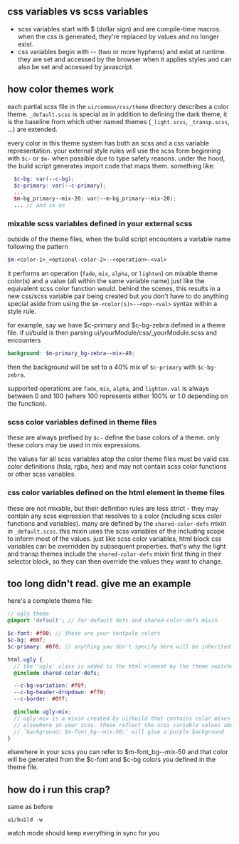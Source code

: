 ## css variables vs scss variables

- scss variables start with $ (dollar sign) and are compile-time macros. when the css is
  generated, they're replaced by values and no longer exist.
- css variables begin with -- (two or more hyphens) and exist at runtime. they are set
  and accessed by the browser when it applies styles and can also be set and accessed by javascript.

## how color themes work

each partial scss file in the `ui/common/css/theme` directory describes a color theme.
`_default.scss` is special as in addition to defining the dark theme, it is the baseline
from which other named themes (`_light.scss`, `_transp.scss`, ...) are extended.

every color in this theme system has both an scss and a css variable representation. your external
style rules will use the scss form beginning with `$c-` or `$m-` when possible due to
type safety reasons. under the hood, the build script generates import code that maps them.
something like:

```scss
  $c-bg: var(--c-bg);
  $c-primary: var(--c-primary);
  ...
  $m-bg_primary--mix-20: var(--m-bg_primary--mix-20);
  ... // and so on
```

### mixable scss variables defined in your external scss

outside of the theme files, when the build script encounters a variable name following the pattern

```scss
$m-<color-1>_<optional-color-2>--<operation>-<val>
```

it performs an operation (`fade`, `mix`, `alpha`, or `lighten`) on mixable theme color(s)
and a value (all within the same variable name) just like the equivalent scss color function would.
behind the scenes, this results in a new css/scss variable pair being created but
you don't have to do anything special aside from using the `$m-<color(s)>--<op>-<val>` syntax within a style rule.

for example, say we have $c-primary and $c-bg-zebra defined in a theme file. if ui/build is then
parsing ui/yourModule/css/_yourModule.scss and encounters

```scss
background: $m-primary_bg-zebra--mix-40;
```

then the background will be set to a 40% mix of `$c-primary` with `$c-bg-zebra`.

supported operations are `fade`, `mix`, `alpha`, and `lighten`. `val` is always between
0 and 100 (where 100 represents either 100% or 1.0 depending on the function).

### scss color variables defined in theme files

these are always prefixed by `$c-` define the base colors of a theme. only these colors may be used
in mix expressions.

the values for all scss variables atop the color theme files must be valid css color
definitions (hsla, rgba, hex) and may not contain scss color functions or other scss variables.

### css color variables defined on the html element in theme files

these are not mixable, but their definition rules are less strict - they
may contain any scss expression that resolves to a color (including scss color functions and variables).
many are defined by the `shared-color-defs` mixin in `_default.scss`.
this mixin uses the scss variables of the including scope to inform most of the values.
just like scss color variables, html block css variables can be
overridden by subsequent properties. that's why the light and transp themes include
the `shared-color-defs` mixin first thing in their selector block, so they can then
override the values they want to change.

## too long didn't read. give me an example

here's a complete theme file:

```scss
// ugly theme
@import 'default'; // for default defs and shared-color-defs mixin

$c-font: #f00; // these are your tentpole colors
$c-bg: #00f;
$c-primary: #0f0; // anything you don't specify here will be inherited from default

html.ugly {
  // the 'ugly' class is added to the html element by the theme switcher
  @include shared-color-defs;

  --c-bg-variation: #f0f;
  --c-bg-header-dropdown: #ff0;
  --c-border: #0ff;

  @include ugly-mix;
  // ugly-mix is a mixin created by ui/build that contains color mixes specified
  // elsewhere in your scss. these reflect the scss variable values above, so
  // `background: $m-font_bg--mix-50;` will give a purple background
}
```

elsewhere in your scss you can refer to $m-font_bg--mix-50 and that color will be generated
from the $c-font and $c-bg colors you defined in the theme file.

## how do i run this crap?

same as before

```
ui/build -w
```

watch mode should keep everything in sync for you
